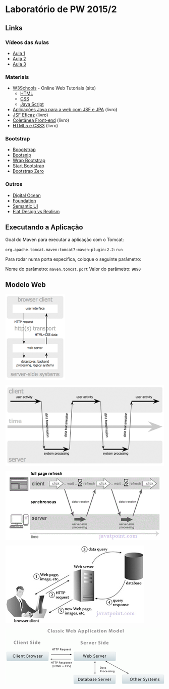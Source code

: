 
# Laboratório de PW 2015/2

## Links

### Vídeos das Aulas

* [Aula 1](https://www.dropbox.com/s/jkmqheu97lt4h6y/aula-01.zip?dl=0)
* [Aula 2](https://www.dropbox.com/s/rv1qr9pfhrj9nwf/aula-02.zip?dl=0)
* [Aula 3](https://www.dropbox.com/s/7e7qyan4cv323zg/aula-03.zip?dl=0)

### Materiais

* [W3Schools](http://www.w3schools.com/) - Online Web Tutorials (site)
  * [HTML](http://www.w3schools.com/html/)
  * [CSS](http://www.w3schools.com/css/)
  * [Java Script](http://www.w3schools.com/js/)
* [Aplicações Java para a web com JSF e JPA](http://www.casadocodigo.com.br/products/livro-jsf-jpa) (livro)
* [JSF Eficaz](http://www.casadocodigo.com.br/products/livro-jsf-eficaz) (livro)
* [Coletânea Front-end](http://www.casadocodigo.com.br/products/livro-coletanea-front-end) (livro)
* [HTML5 e CSS3](http://www.casadocodigo.com.br/products/livro-html-css) (livro)

### Bootstrap

* [Boootstrap](http://getbootstrap.com/)
* [Bootsnip](http://bootsnipp.com/)
* [Wrap Bootstrap](https://wrapbootstrap.com/)
* [Start Bootstrap](http://startbootstrap.com/)
* [Bootstrap Zero](http://www.bootstrapzero.com/)
 
### Outros

* [Digital Ocean](https://www.digitalocean.com/)
* [Foundation](http://foundation.zurb.com/)
* [Semantic UI](http://semantic-ui.com/)
* [Flat Design vs Realism](http://www.flatvsrealism.com/)
 
## Executando a Aplicação

Goal do Maven para executar a aplicação com o Tomcat:

`org.apache.tomcat.maven:tomcat7-maven-plugin:2.2:run`

Para rodar numa porta específica, coloque o seguinte parâmetro:

Nome do parâmetro: `maven.tomcat.port`
Valor do parâmetro: `9090`

## Modelo Web

![web-model-01.png](src/site/web-model-01.png)

![web-model-02.png](src/site/web-model-02.png)

![web-model-03.png](src/site/web-model-03.png)

![web-model-04.png](src/site/web-model-04.png)

![web-model-05.png](src/site/web-model-05.png)
